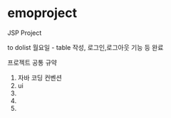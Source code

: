 # emoproject
JSP Project

to dolist
월요일 - table 작성, 로그인,로그아웃 기능 등 완료

프로젝트 공통 규약
1. 자바 코딩 컨벤션
2. ui
3. 
4. 
5. 

